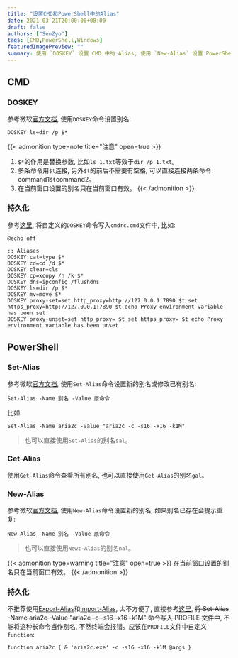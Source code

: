 ```yaml
---
title: "设置CMD和PowerShell中的Alias"
date: 2021-03-21T20:00:00+08:00
draft: false
authors: ["SenZyo"]
tags: [CMD,PowerShell,Windows]
featuredImagePreview: ""
summary: 使用 `DOSKEY` 设置 CMD 中的 Alias, 使用 `New-Alias` 设置 PowerShell 中的 Alias, 将设置 Alias 的命令保存在预加载文件中来达到别名持久化。
---
```


## CMD

### DOSKEY

参考微软[官方文档](https://learn.microsoft.com/en-us/windows-server/administration/windows-commands/doskey), 使用`DOSKEY`命令设置别名: 

```batch
DOSKEY ls=dir /p $*
```

{{< admonition type=note title="注意" open=true >}}
1. `$*`的作用是替换参数, 比如`ls 1.txt`等效于`dir /p 1.txt`。
2. 多条命令用`$t`连接, 另外`$t`的前后不需要有空格, 可以直接连接两条命令: command1`$t`command2。
3. 在当前窗口设置的别名只在当前窗口有效。
{{< /admonition >}}

### 持久化

参考[这里](../2020-1/#永久代理), 将自定义的`DOSKEY`命令写入`cmdrc.cmd`文件中, 比如: 

```batch
@echo off

:: Aliases
DOSKEY cat=type $*
DOSKEY cd=cd /d $*
DOSKEY clear=cls
DOSKEY cp=xcopy /h /k $*
DOSKEY dns=ipconfig /flushdns
DOSKEY ls=dir /p $*
DOSKEY mv=move $*
DOSKEY proxy-set=set http_proxy=http://127.0.0.1:7890 $t set https_proxy=http://127.0.0.1:7890 $t echo Proxy environment variable has been set.
DOSKEY proxy-unset=set http_proxy= $t set https_proxy= $t echo Proxy environment variable has been unset.
```

## PowerShell

### Set-Alias

参考微软[官方文档](https://learn.microsoft.com/en-us/powershell/module/microsoft.powershell.utility/set-alias), 使用`Set-Alias`命令设置新的别名或修改已有别名: 

```shell
Set-Alias -Name 别名 -Value 原命令
```

比如: 

```shell
Set-Alias -Name aria2c -Value "aria2c -c -s16 -x16 -k1M"
```

> 也可以直接使用`Set-Alias`的别名`sal`。

### Get-Alias

使用`Get-Alias`命令查看所有别名, 也可以直接使用`Get-Alias`的别名`gal`。

### New-Alias

参考微软[官方文档](https://learn.microsoft.com/en-us/powershell/module/microsoft.powershell.core/about/about_aliases#creating-an-alias), 使用`New-Alias`命令设置新的别名, 如果别名已存在会提示重复: 

```shell
New-Alias -Name 别名 -Value 原命令
```

> 也可以直接使用`Newt-Alias`的别名`nal`。

{{< admonition type=warning title="注意" open=true >}}
在当前窗口设置的别名只在当前窗口有效。
{{< /admonition >}}

### 持久化

不推荐使用[Export-Alias](https://learn.microsoft.com/en-us/powershell/module/microsoft.powershell.utility/export-alias)和[Import-Alias](https://learn.microsoft.com/en-us/powershell/module/microsoft.powershell.utility/import-alias), 太不方便了, 直接参考[这里](../2020-1/#永久代理-1), ~~将 Set-Alias -Name aria2c -Value "aria2c -c -s16 -x16 -k1M" 命令写入 PROFILE 文件中~~, 不能将这种长命令当作别名, 不然终端会报错。应该在`PROFILE`文件中自定义`function`:

```shell
function aria2c { & 'aria2c.exe' -c -s16 -x16 -k1M @args }
```
